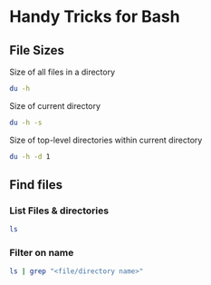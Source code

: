 # Handy Tricks for Bash

## File Sizes
Size of all files in a directory
```bash
du -h
```

Size of current directory
```bash
du -h -s
```

Size of top-level directories within current directory
```bash
du -h -d 1
```


## Find files
### List Files & directories
```bash
ls
```

### Filter on name
```bash
ls | grep "<file/directory name>"
```

